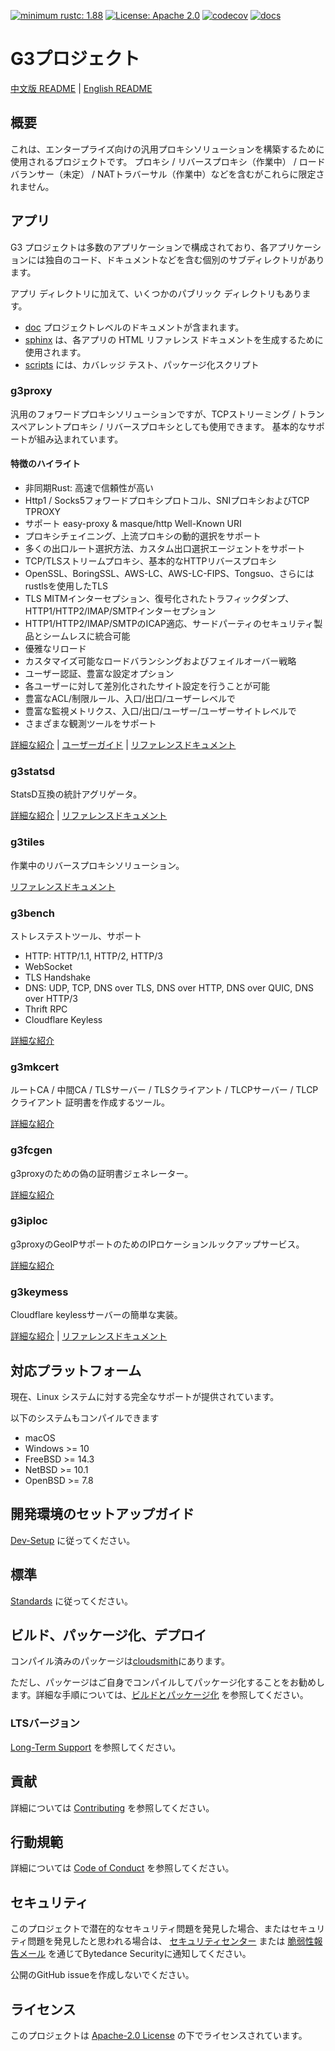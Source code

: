 [![minimum rustc: 1.88](https://img.shields.io/badge/minimum%20rustc-1.88-green?logo=rust)](https://www.whatrustisit.com)
[![License: Apache 2.0](https://img.shields.io/badge/license-Apache_2.0-blue.svg)](LICENSE)
[![codecov](https://codecov.io/gh/bytedance/g3/graph/badge.svg?token=TSQCA4ALQM)](https://codecov.io/gh/bytedance/g3)
[![docs](https://readthedocs.org/projects/g3-project/badge)](https://g3-project.readthedocs.io/)

# G3プロジェクト

[中文版 README](README.zh_CN.md) | [English README](README.md)

## 概要

これは、エンタープライズ向けの汎用プロキシソリューションを構築するために使用されるプロジェクトです。
プロキシ / リバースプロキシ（作業中） / ロードバランサー（未定） / NATトラバーサル（作業中）などを含むがこれらに限定されません。

## アプリ

G3 プロジェクトは多数のアプリケーションで構成されており、各アプリケーションには独自のコード、ドキュメントなどを含む個別のサブディレクトリがあります。

アプリ ディレクトリに加えて、いくつかのパブリック ディレクトリもあります。

- [doc](doc) プロジェクトレベルのドキュメントが含まれます。
- [sphinx](sphinx) は、各アプリの HTML リファレンス ドキュメントを生成するために使用されます。
- [scripts](scripts) には、カバレッジ テスト、パッケージ化スクリプト

### g3proxy

汎用のフォワードプロキシソリューションですが、TCPストリーミング / トランスペアレントプロキシ / リバースプロキシとしても使用できます。
基本的なサポートが組み込まれています。

#### 特徴のハイライト

- 非同期Rust: 高速で信頼性が高い
- Http1 / Socks5フォワードプロキシプロトコル、SNIプロキシおよびTCP TPROXY
- サポート easy-proxy & masque/http Well-Known URI
- プロキシチェイニング、上流プロキシの動的選択をサポート
- 多くの出口ルート選択方法、カスタム出口選択エージェントをサポート
- TCP/TLSストリームプロキシ、基本的なHTTPリバースプロキシ
- OpenSSL、BoringSSL、AWS-LC、AWS-LC-FIPS、Tongsuo、さらにはrustlsを使用したTLS
- TLS MITMインターセプション、復号化されたトラフィックダンプ、HTTP1/HTTP2/IMAP/SMTPインターセプション
- HTTP1/HTTP2/IMAP/SMTPのICAP適応、サードパーティのセキュリティ製品とシームレスに統合可能
- 優雅なリロード
- カスタマイズ可能なロードバランシングおよびフェイルオーバー戦略
- ユーザー認証、豊富な設定オプション
- 各ユーザーに対して差別化されたサイト設定を行うことが可能
- 豊富なACL/制限ルール、入口/出口/ユーザーレベルで
- 豊富な監視メトリクス、入口/出口/ユーザー/ユーザーサイトレベルで
- さまざまな観測ツールをサポート

[詳細な紹介](g3proxy/README.md) | [ユーザーガイド](g3proxy/UserGuide.en_US.md) |
[リファレンスドキュメント](https://g3-project.readthedocs.io/projects/g3proxy/en/latest/)

### g3statsd

StatsD互換の統計アグリゲータ。

[詳細な紹介](g3statsd/README.md) | [リファレンスドキュメント](https://g3-project.readthedocs.io/projects/g3statsd/en/latest/)

### g3tiles

作業中のリバースプロキシソリューション。

[リファレンスドキュメント](https://g3-project.readthedocs.io/projects/g3tiles/en/latest/)

### g3bench

ストレステストツール、サポート

- HTTP: HTTP/1.1, HTTP/2, HTTP/3
- WebSocket
- TLS Handshake
- DNS: UDP, TCP, DNS over TLS, DNS over HTTP, DNS over QUIC, DNS over HTTP/3
- Thrift RPC
- Cloudflare Keyless

[詳細な紹介](g3bench/README.md)

### g3mkcert

ルートCA / 中間CA / TLSサーバー / TLSクライアント / TLCPサーバー / TLCPクライアント 証明書を作成するツール。

[詳細な紹介](g3mkcert/README.md)

### g3fcgen

g3proxyのための偽の証明書ジェネレーター。

[詳細な紹介](g3fcgen/README.md)

### g3iploc

g3proxyのGeoIPサポートのためのIPロケーションルックアップサービス。

[詳細な紹介](g3iploc/README.md)

### g3keymess

Cloudflare keylessサーバーの簡単な実装。

[詳細な紹介](g3keymess/README.md) |
[リファレンスドキュメント](https://g3-project.readthedocs.io/projects/g3keymess/en/latest/)

## 対応プラットフォーム

現在、Linux システムに対する完全なサポートが提供されています。

以下のシステムもコンパイルできます

- macOS
- Windows >= 10
- FreeBSD >= 14.3
- NetBSD >= 10.1
- OpenBSD >= 7.8

## 開発環境のセットアップガイド

[Dev-Setup](doc/dev-setup.md) に従ってください。

## 標準

[Standards](doc/standards.md) に従ってください。

## ビルド、パッケージ化、デプロイ

コンパイル済みのパッケージは[cloudsmith](https://cloudsmith.io/~g3-oqh/repos/)にあります。

ただし、パッケージはご自身でコンパイルしてパッケージ化することをお勧めします。詳細な手順については、[ビルドとパッケージ化](doc/build_and_package.md)
を参照してください。

### LTSバージョン

[Long-Term Support](doc/long-term_support.md) を参照してください。

## 貢献

詳細については [Contributing](CONTRIBUTING.md) を参照してください。

## 行動規範

詳細については [Code of Conduct](CODE_OF_CONDUCT.md) を参照してください。

## セキュリティ

このプロジェクトで潜在的なセキュリティ問題を発見した場合、またはセキュリティ問題を発見したと思われる場合は、
[セキュリティセンター](https://security.bytedance.com/src) または [脆弱性報告メール](mailto:sec@bytedance.com)
を通じてBytedance Securityに通知してください。

公開のGitHub issueを作成しないでください。

## ライセンス

このプロジェクトは [Apache-2.0 License](LICENSE) の下でライセンスされています。

